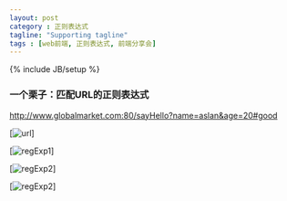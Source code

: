 ```yaml
---
layout: post
category : 正则表达式
tagline: "Supporting tagline"
tags : [web前端, 正则表达式, 前端分享会]
---
```


{% include JB/setup %}

### 一个栗子：匹配URL的正则表达式 ###

http://www.globalmarket.com:80/sayHello?name=aslan&age=20#good

[![url](http://pigerla.com/assets/images/20130820/url.jpg)]

<!--break-->

[![regExp1](http://pigerla.com/assets/images/20130820/regExp1.jpg)]

[![regExp2](http://pigerla.com/assets/images/20130820/regExp2.jpg)]

[![regExp2](http://pigerla.com/assets/images/20130820/regExp3.jpg)]







